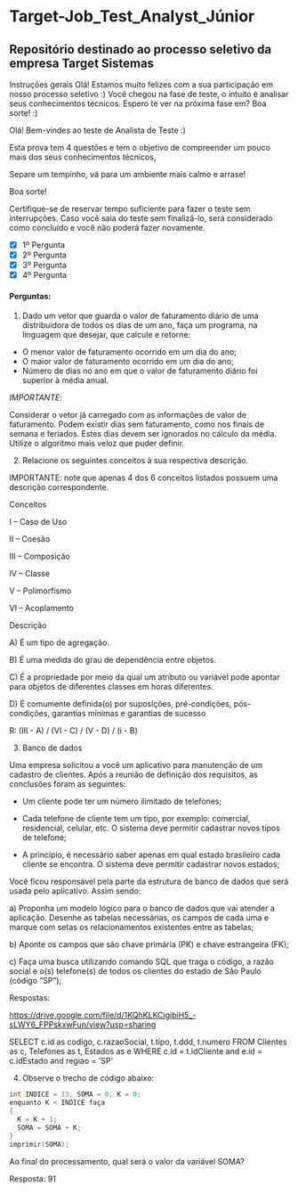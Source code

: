 # Target-Job_Test_Analyst_Júnior

## Repositório destinado ao processo seletivo da empresa Target Sistemas

Instruções gerais
Olá! Estamos muito felizes com a sua participação em nosso processo seletivo :)
Você chegou na fase de teste, o intuito é analisar seus conhecimentos técnicos.
Espero te ver na próxima fase em? Boa sorte! :)

Olá! Bem-vindes ao teste de Analista de Teste :)

Esta prova tem 4 questões e tem o objetivo de compreender um pouco mais dos seus
conhecimentos técnicos,

Separe um tempinho, vá para um ambiente mais calmo e arrase!

Boa sorte!

Certifique-se de reservar tempo suficiente para fazer o teste sem interrupções.
Caso você saia do teste sem finalizá-lo, será considerado como concluído e você
não poderá fazer novamente.

- [x] 1º Pergunta
- [x] 2º Pergunta
- [x] 3º Pergunta
- [x] 4º Pergunta

#### Perguntas:

1) Dado um vetor que guarda o valor de faturamento diário de uma distribuidora de todos os
 dias de um ano, faça um programa, na linguagem que desejar, que calcule e retorne:

- O menor valor de faturamento ocorrido em um dia do ano;
- O maior valor de faturamento ocorrido em um dia do ano;
- Número de dias no ano em que o valor de faturamento diário foi superior à média anual.

*IMPORTANTE*:

Considerar o vetor já carregado com as informações de valor de faturamento.
Podem existir dias sem faturamento, como nos finais de semana e feriados.
Estes dias devem ser ignorados no cálculo da média.
Utilize o algoritmo mais veloz que puder definir.

2) Relacione os seguintes conceitos à sua respectiva descrição.

IMPORTANTE: note que apenas 4 dos 6 conceitos listados possuem uma descrição correspondente.

Conceitos

I – Caso de Uso

II – Coesão

III – Composição

IV – Classe

V – Polimorfismo

VI – Acoplamento


Descrição

A) É um tipo de agregação.

B) É uma medida do grau de dependência entre objetos.

C) É a propriedade por meio da qual um atributo ou variável pode apontar para objetos de diferentes classes em horas diferentes.

D) É comumente definida(o) por suposições, pré-condições, pós-condições, garantias mínimas e garantias de sucesso

R: (III - A) / (VI - C) / (V - D) / (i - B)

3) Banco de dados

Uma empresa solicitou a você um aplicativo para manutenção de um cadastro de clientes. Após a reunião de definição dos requisitos,
as conclusões foram as seguintes:

- Um cliente pode ter um número ilimitado de telefones;

- Cada telefone de cliente tem um tipo, por exemplo: comercial, residencial, celular, etc. O sistema deve permitir 
cadastrar novos tipos de telefone;

- A princípio, é necessário saber apenas em qual estado brasileiro cada cliente se encontra. O sistema deve permitir 
cadastrar novos estados;


Você ficou responsável pela parte da estrutura de banco de dados que será usada pelo aplicativo. Assim sendo:

a) Proponha um modelo lógico para o banco de dados que vai atender a aplicação. Desenhe as tabelas necessárias, 
os campos de cada uma e marque com setas os relacionamentos existentes entre as tabelas;

b) Aponte os campos que são chave primária (PK) e chave estrangeira (FK);

c) Faça uma busca utilizando comando SQL que traga o código, a razão social e o(s) telefone(s) de todos os 
clientes do estado de São Paulo (código “SP”);

Respostas:

https://drive.google.com/file/d/1KQhKLKCigibiH5_-sLWY6_FPPskxwFun/view?usp=sharing

SELECT c.id as codigo, c.razaoSocial, t.tipo, t.ddd, t.numero
FROM Clientes as c, Telefones as t, Estados as e
WHERE c.id = t.idCliente and e.id = c.idEstado and regiao = 'SP'

4) Observe o trecho de código abaixo:
```c
int INDICE = 13, SOMA = 0, K = 0;
enquanto K < INDICE faça
{
  K = K + 1;
  SOMA = SOMA + K;
}
imprimir(SOMA);
```
Ao final do processamento, qual será o valor da variável SOMA?

Resposta: 91
